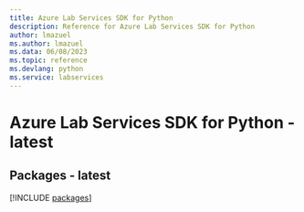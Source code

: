 ```yaml
---
title: Azure Lab Services SDK for Python
description: Reference for Azure Lab Services SDK for Python
author: lmazuel
ms.author: lmazuel
ms.data: 06/08/2023
ms.topic: reference
ms.devlang: python
ms.service: labservices
---
```

# Azure Lab Services SDK for Python - latest
## Packages - latest
[!INCLUDE [packages](lab-services-index.md)]